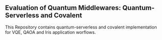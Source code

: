 ## Evaluation of Quantum Middlewares: Quantum-Serverless and Covalent
This Repository contains quantum-serverless and covalent implementation for VQE, QAOA and Iris application worflows. 
